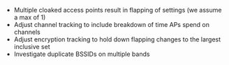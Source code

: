 * Multiple cloaked access points result in flapping of settings (we assume a max of 1)
* Adjust channel tracking to include breakdown of time APs spend on channels
* Adjust encryption tracking to hold down flapping changes to the largest inclusive set
* Investigate duplicate BSSIDs on multiple bands
